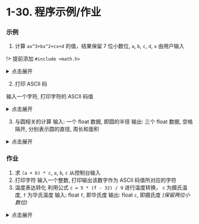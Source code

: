 # 1-30. 程序示例/作业

### 示例

1. 计算 `ax^3+bx^2+cx+d` 的值，结果保留 7 位小数位, `a`, `b`, `c`, `d`, `x` 由用户输入

!> 提前添加 `#include <math.h>`

<details>
<summary>点击展开</summary>

```cpp
cout << "input a, b, c, d, x: "; // `1 2 3 4 1.5`
// 1. 定义变量
float a, b, c, d, x, s;
// 2. 输入数据
cin >> a >> b >> c >> d >> x;
// 3. 计算或处理数据
// s = a * (x * x * x) + b * (x * x) + c * x + d;
s = a * pow(x, 3) + b * pow(x, 2) + c * x + d;
// 4. 输出结果
printf("%.7f\n", s);
```

```output
> input a, b, c, d, x: 
< 1 2 3 4 1.5
> 16.3750000
```

</details>

2. 打印 ASCII 码

输入一个字符, 打印字符的 ASCII 码值

<details>
<summary>点击展开</summary>

```cpp
cout << "input ch: "; // `a`
// 1. 定义变量
char ch;
int chASCII;
// 2. 输入数据
cin >> ch;
// scanf("%c", &ch);
//  3. 计算或处理数据
chASCII = (int)ch;
// 4. 输出结果
cout << "chASCII: " << chASCII << endl;
// printf("chASCII: %d\n", chASCII);
```

```output
> input ch: 
< A
> 65
```

</details>

3. 与圆相关的计算
    输入: 一个 float 数据, 即圆的半径
    输出: 三个 float 数据, 空格隔开, 分别表示圆的直径, 周长和面积

<details>
<summary>点击展开</summary>

```cpp
cout << "input r: "; // `a`
// 1. 定义变量
float r3, d3, c3, s3;
const float pi = 3.14;
// 2. 输入数据
cin >> r3;
// 3. 计算或处理数据
d = 2 * r3;
c = 2 * pi * r3;
s = pi * r3 * r3;
// 4. 输出结果
cout << "d/c/s: " << d << " " << c << " " << s << endl;
```

```output
> input r: 
< 2
> d/c/s: 4 12.56 12.56
```

</details>

### 作业

1. 求 `(a + b) * c`, `a`, `b`, `c` 从控制台输入
2. 打印字符
    输入一个整数, 打印输出该数字作为 ASCII 码值所对应的字符
3. 温度表达转化
    利用公式 `c = 5 * (f - 32) / 9` 进行温度转换， `c` 为摄氏温度, `f` 为华氏温度
    输入: float `f`, 即华氏度
    输出: float `c`, 即摄氏度 *(保留两位小数位)*

<details>
<summary>点击展开</summary>

```cpp
#include <bits/stdc++.h>
using namespace std;
int main()
{
    // Homework 1
    cout << "===== Homework 1 =====" << endl
         << "input a, b, c: ";
    float h1a, h1b, h1c;
    cin >> h1a >> h1b >> h1c;
    cout << "(a + b) * c = " << (h1a + h1b) * h1c << endl;

    // Homework 2
    cout << "===== Homework 2 =====" << endl
         << "input chint: ";
    int chint;
    char h2ch;
    cin >> chint;
    h2ch = chint;
    cout << h2ch << endl;

    // Homework 3
    cout << "===== Homework 3 =====" << endl
         << "input f: ";
    float h3f, h3c;
    cin >> h3f;
    h3c = 5 * (h3f - 32) / 9;
    printf("%.2f", h3c);

    return 0;
}
```

```output
===== Homework 1 =====
> input a, b, c: 
< 1 2 3
> (a + b) * c = 9
> ===== Homework 2 =====
> input chint: 
< 97
> a
> ===== Homework 3 =====
> input f: 
< 90
> 32.22
```

</details>